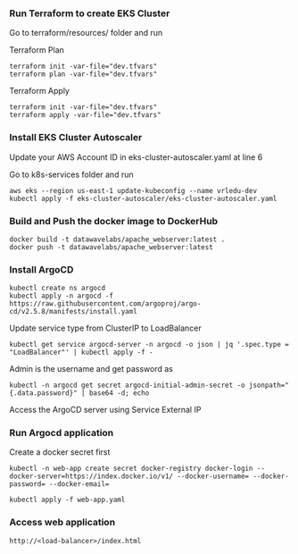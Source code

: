 ### Run Terraform to create EKS Cluster

Go to terraform/resources/ folder and run 

Terraform Plan
```
terraform init -var-file="dev.tfvars"
terraform plan -var-file="dev.tfvars"
```

Terraform Apply
```
terraform init -var-file="dev.tfvars"
terraform apply -var-file="dev.tfvars"
```

### Install EKS Cluster Autoscaler

Update your AWS Account ID in eks-cluster-autoscaler.yaml at line 6 

Go to k8s-services folder and run 

```
aws eks --region us-east-1 update-kubeconfig --name vrledu-dev
kubectl apply -f eks-cluster-autoscaler/eks-cluster-autoscaler.yaml
```

### Build and Push the docker image to DockerHub

```
docker build -t datawavelabs/apache_webserver:latest .
docker push -t datawavelabs/apache_webserver:latest
```

### Install ArgoCD 

```
kubectl create ns argocd
kubectl apply -n argocd -f https://raw.githubusercontent.com/argoproj/argo-cd/v2.5.8/manifests/install.yaml
```

Update service type from ClusterIP to LoadBalancer
```
kubectl get service argocd-server -n argocd -o json | jq '.spec.type = "LoadBalancer"' | kubectl apply -f -
```

Admin is the username and get password as
```
kubectl -n argocd get secret argocd-initial-admin-secret -o jsonpath="{.data.password}" | base64 -d; echo
```

Access the ArgoCD server using Service External IP

### Run Argocd application

Create a docker secret first
```
kubectl -n web-app create secret docker-registry docker-login --docker-server=https://index.docker.io/v1/ --docker-username= --docker-password= --docker-email=
```

```
kubectl apply -f web-app.yaml
```

### Access web application 

```
http://<load-balancer>/index.html
```
